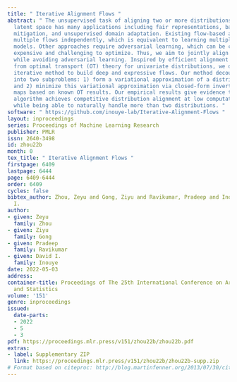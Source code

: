 ```yaml
---
title: " Iterative Alignment Flows "
abstract: " The unsupervised task of aligning two or more distributions in a shared
  latent space has many applications including fair representations, batch effect
  mitigation, and unsupervised domain adaptation. Existing flow-based approaches estimate
  multiple flows independently, which is equivalent to learning multiple full generative
  models. Other approaches require adversarial learning, which can be computationally
  expensive and challenging to optimize. Thus, we aim to jointly align multiple distributions
  while avoiding adversarial learning. Inspired by efficient alignment algorithms
  from optimal transport (OT) theory for univariate distributions, we develop a simple
  iterative method to build deep and expressive flows. Our method decouples each iteration
  into two subproblems: 1) form a variational approximation of a distribution divergence
  and 2) minimize this variational approximation via closed-form invertible alignment
  maps based on known OT results. Our empirical results give evidence that this iterative
  algorithm achieves competitive distribution alignment at low computational cost
  while being able to naturally handle more than two distributions. "
software: " https://github.com/inouye-lab/Iterative-Alignment-Flows "
layout: inproceedings
series: Proceedings of Machine Learning Research
publisher: PMLR
issn: 2640-3498
id: zhou22b
month: 0
tex_title: " Iterative Alignment Flows "
firstpage: 6409
lastpage: 6444
page: 6409-6444
order: 6409
cycles: false
bibtex_author: Zhou, Zeyu and Gong, Ziyu and Ravikumar, Pradeep and Inouye, David
  I.
author:
- given: Zeyu
  family: Zhou
- given: Ziyu
  family: Gong
- given: Pradeep
  family: Ravikumar
- given: David I.
  family: Inouye
date: 2022-05-03
address:
container-title: Proceedings of The 25th International Conference on Artificial Intelligence
  and Statistics
volume: '151'
genre: inproceedings
issued:
  date-parts:
  - 2022
  - 5
  - 3
pdf: https://proceedings.mlr.press/v151/zhou22b/zhou22b.pdf
extras:
- label: Supplementary ZIP
  link: https://proceedings.mlr.press/v151/zhou22b/zhou22b-supp.zip
# Format based on citeproc: http://blog.martinfenner.org/2013/07/30/citeproc-yaml-for-bibliographies/
---
```

